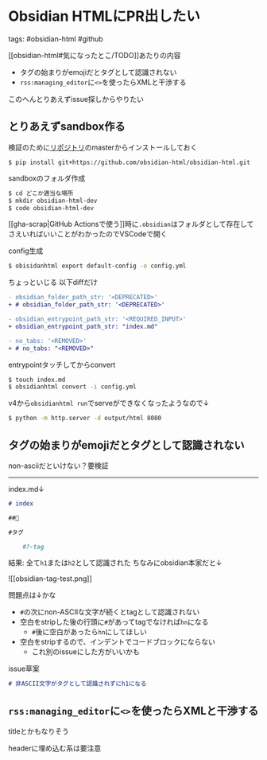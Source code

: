 # Obsidian HTMLにPR出したい

tags: #obsidian-html #github

[[obsidian-html#気になったとこ/TODO]]あたりの内容

- タグの始まりがemojiだとタグとして認識されない
- `rss:managing_editor`に`<>`を使ったらXMLと干渉する

このへんとりあえずissue探しからやりたい

## とりあえずsandbox作る

検証のために[リポジトリ](https://github.com/obsidian-html/obsidian-html)のmasterからインストールしておく

```
$ pip install git+https://github.com/obsidian-html/obsidian-html.git
```

sandboxのフォルダ作成

```bash
$ cd どこか適当な場所
$ mkdir obsidian-html-dev
$ code obsidian-html-dev
```

[[gha-scrap|GitHub Actionsで使う]]時に`.obsidian`はフォルダとして存在してさえいればいいことがわかったのでVSCodeで開く

config生成

```bash
$ obisidanhtml export default-config -o config.yml
```

ちょっといじる 以下diffだけ

```diff
- obsidian_folder_path_str: '<DEPRECATED>'
+ # obsidian_folder_path_str: '<DEPRECATED>'

- obsidian_entrypoint_path_str: '<REQUIRED_INPUT>'
+ obsidian_entrypoint_path_str: "index.md"

- no_tabs: '<REMOVED>'
+ # no_tabs: "<REMOVED>"
```

entrypointタッチしてからconvert

```bash
$ touch index.md
$ obsidianhtml convert -i config.yml
```

v4から`obsidianhtml run`でserveができなくなったようなので↓

```bash
$ python -m http.server -d output/html 8080
```

## タグの始まりがemojiだとタグとして認識されない

non-asciiだといけない？要検証

---

index.md↓

```md
# index

##📝

#タグ

    #?-tag
```

結果: 全て`h1`または`h2`として認識された
ちなみにobsidian本家だと↓

![[obsidian-tag-test.png]]

問題点は↓かな

- `#`の次にnon-ASCIIな文字が続くとtagとして認識されない
- 空白をstripした後の行頭に`#`があってtagでなければ`hn`になる
    - `#`後に空白があったら`hn`にしてほしい
- 空白をstripするので、インデントでコードブロックにならない
    - これ別のissueにした方がいいかも

issue草案

```md
# 非ASCII文字がタグとして認識されずにh1になる


```

## `rss:managing_editor`に`<>`を使ったらXMLと干渉する

titleとかもなりそう

headerに埋め込む系は要注意
